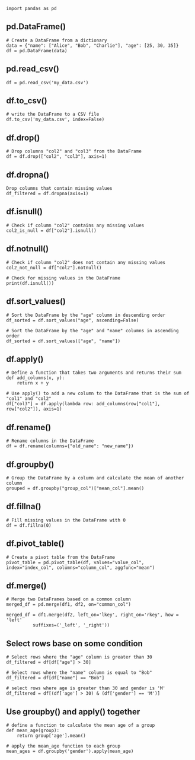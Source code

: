 ```
import pandas as pd
```
## pd.DataFrame()
```
# Create a DataFrame from a dictionary
data = {"name": ["Alice", "Bob", "Charlie"], "age": [25, 30, 35]}
df = pd.DataFrame(data)
```
## pd.read_csv()
```
df = pd.read_csv('my_data.csv')
```
## df.to_csv()
```
# write the DataFrame to a CSV file
df.to_csv('my_data.csv', index=False)
```
## df.drop()
```
# Drop columns "col2" and "col3" from the DataFrame
df = df.drop(["col2", "col3"], axis=1)
```
## df.dropna()
```
Drop columns that contain missing values
df_filtered = df.dropna(axis=1)
```
## df.isnull()
```
# Check if column "col2" contains any missing values
col2_is_null = df["col2"].isnull()
```
## df.notnull()
```
# Check if column "col2" does not contain any missing values
col2_not_null = df["col2"].notnull()

# Check for missing values in the DataFrame
print(df.isnull())
```
## df.sort_values()
```
# Sort the DataFrame by the "age" column in descending order
df_sorted = df.sort_values("age", ascending=False)

# Sort the DataFrame by the "age" and "name" columns in ascending order
df_sorted = df.sort_values(["age", "name"])
```
## df.apply()
```
# Define a function that takes two arguments and returns their sum
def add_columns(x, y):
    return x + y

# Use apply() to add a new column to the DataFrame that is the sum of "col1" and "col2"
df["col3"] = df.apply(lambda row: add_columns(row["col1"], row["col2"]), axis=1)
```
## df.rename()
```
# Rename columns in the DataFrame
df = df.rename(columns={"old_name": "new_name"})
```
## df.groupby()
```
# Group the DataFrame by a column and calculate the mean of another column
grouped = df.groupby("group_col")["mean_col"].mean()
```
## df.fillna()
```
# Fill missing values in the DataFrame with 0
df = df.fillna(0)
```
## df.pivot_table()
```
# Create a pivot table from the DataFrame
pivot_table = pd.pivot_table(df, values="value_col", index="index_col", columns="column_col", aggfunc="mean")
```
## df.merge()
```
# Merge two DataFrames based on a common column
merged_df = pd.merge(df1, df2, on="common_col")

merged_df = df1.merge(df2, left_on='lkey', right_on='rkey', how = 'left'
          suffixes=('_left', '_right'))
```
## Select rows base on some condition
```
# Select rows where the "age" column is greater than 30
df_filtered = df[df["age"] > 30]

# Select rows where the "name" column is equal to "Bob"
df_filtered = df[df["name"] == "Bob"]

# select rows where age is greater than 30 and gender is 'M'
df_filtered = df[(df['age'] > 30) & (df['gender'] == 'M')]
```
## Use groupby() and apply() together
```
# define a function to calculate the mean age of a group
def mean_age(group):
    return group['age'].mean()
    
# apply the mean_age function to each group
mean_ages = df.groupby('gender').apply(mean_age)
```
